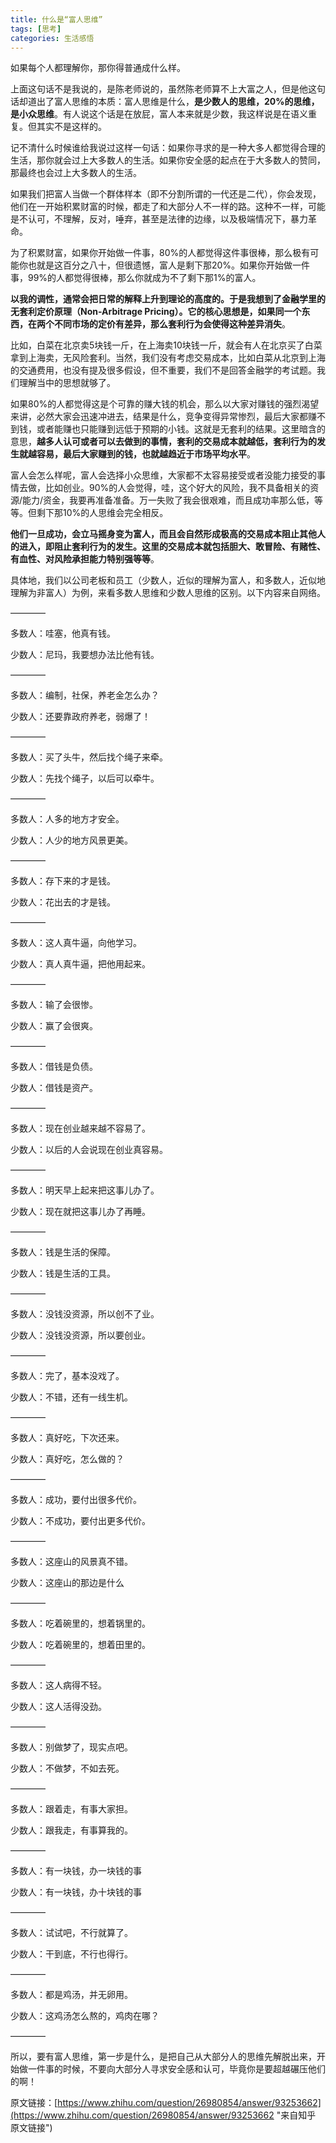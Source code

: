 ```yaml
---
title: 什么是“富人思维”
tags: [思考]
categories: 生活感悟
---
```


如果每个人都理解你，那你得普通成什么样。

上面这句话不是我说的，是陈老师说的，虽然陈老师算不上大富之人，但是他这句话却道出了富人思维的本质：富人思维是什么，**是少数人的思维，20%的思维，是小众思维**。有人说这个话是在放屁，富人本来就是少数，我这样说是在语义重复。但其实不是这样的。

记不清什么时候谁给我说过这样一句话：如果你寻求的是一种大多人都觉得合理的生活，那你就会过上大多数人的生活。如果你安全感的起点在于大多数人的赞同，那最终也会过上大多数人的生活。

如果我们把富人当做一个群体样本（即不分割所谓的一代还是二代），你会发现，他们在一开始积累财富的时候，都走了和大部分人不一样的路。这种不一样，可能是不认可，不理解，反对，唾弃，甚至是法律的边缘，以及极端情况下，暴力革命。

为了积累财富，如果你开始做一件事，80%的人都觉得这件事很棒，那么极有可能你也就是这百分之八十，但很遗憾，富人是剩下那20%。如果你开始做一件事，99%的人都觉得很棒，那么你就成为不了剩下那1%的富人。

**以我的调性，通常会把日常的解释上升到理论的高度的。于是我想到了金融学里的无套利定价原理（Non-Arbitrage Pricing）。它的核心思想是，如果同一个东西，在两个不同市场的定价有差异，那么套利行为会使得这种差异消失**。

比如，白菜在北京卖5块钱一斤，在上海卖10块钱一斤，就会有人在北京买了白菜拿到上海卖，无风险套利。当然，我们没有考虑交易成本，比如白菜从北京到上海的交通费用，也没有提及很多假设，但不重要，我们不是回答金融学的考试题。我们理解当中的思想就够了。

如果80%的人都觉得这是个可靠的赚大钱的机会，那么以大家对赚钱的强烈渴望来讲，必然大家会迅速冲进去，结果是什么，竞争变得异常惨烈，最后大家都赚不到钱，或者能赚也只能赚到远低于预期的小钱。这就是无套利的结果。这里暗含的意思，**越多人认可或者可以去做到的事情，套利的交易成本就越低，套利行为的发生就越容易，最后大家赚到的钱，也就越趋近于市场平均水平**。

富人会怎么样呢，富人会选择小众思维，大家都不太容易接受或者没能力接受的事情去做，比如创业。90%的人会觉得，哇，这个好大的风险，我不具备相关的资源/能力/资金，我要再准备准备。万一失败了我会很艰难，而且成功率那么低，等等。但剩下那10%的人思维会完全相反。

**他们一旦成功，会立马摇身变为富人，而且会自然形成极高的交易成本阻止其他人的进入，即阻止套利行为的发生。这里的交易成本就包括胆大、敢冒险、有赌性、有血性、对风险承担能力特别强等等**。

具体地，我们以公司老板和员工（少数人，近似的理解为富人，和多数人，近似地理解为非富人）为例，来看多数人思维和少数人思维的区别。以下内容来自网络。

————

多数人：哇塞，他真有钱。 

少数人：尼玛，我要想办法比他有钱。

————

多数人：编制，社保，养老金怎么办？

少数人：还要靠政府养老，弱爆了！

————

多数人：买了头牛，然后找个绳子来牵。

少数人：先找个绳子，以后可以牵牛。

————


多数人：人多的地方才安全。

少数人：人少的地方风景更美。

————

多数人：存下来的才是钱。

少数人：花出去的才是钱。

————

多数人：这人真牛逼，向他学习。

少数人：真人真牛逼，把他用起来。

————

多数人：输了会很惨。

少数人：赢了会很爽。

————

多数人：借钱是负债。

少数人：借钱是资产。

————

多数人：现在创业越来越不容易了。

少数人：以后的人会说现在创业真容易。

————

多数人：明天早上起来把这事儿办了。

少数人：现在就把这事儿办了再睡。

————

多数人：钱是生活的保障。

少数人：钱是生活的工具。

————

多数人：没钱没资源，所以创不了业。

少数人：没钱没资源，所以要创业。

————

多数人：完了，基本没戏了。

少数人：不错，还有一线生机。

————

多数人：真好吃，下次还来。

少数人：真好吃，怎么做的？

————

多数人：成功，要付出很多代价。

少数人：不成功，要付出更多代价。

————

多数人：这座山的风景真不错。

少数人：这座山的那边是什么

————

多数人：吃着碗里的，想着锅里的。

少数人：吃着碗里的，想着田里的。

————

多数人：这人病得不轻。

少数人：这人活得没劲。

————

多数人：别做梦了，现实点吧。

少数人：不做梦，不如去死。

————

多数人：跟着走，有事大家担。

少数人：跟我走，有事算我的。

————

多数人：有一块钱，办一块钱的事

少数人：有一块钱，办十块钱的事

————

多数人：试试吧，不行就算了。

少数人：干到底，不行也得行。

————

多数人：都是鸡汤，并无卵用。

少数人：这鸡汤怎么熬的，鸡肉在哪？

————

所以，要有富人思维，第一步是什么，是把自己从大部分人的思维先解脱出来，开始做一件事的时候，不要向大部分人寻求安全感和认可，毕竟你是要超越碾压他们的啊！


原文链接：[https://www.zhihu.com/question/26980854/answer/93253662](https://www.zhihu.com/question/26980854/answer/93253662 "来自知乎 原文链接")
